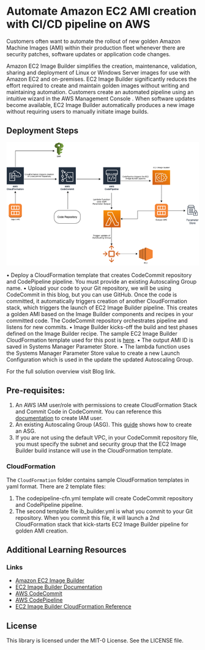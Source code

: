 # Automate Amazon EC2 AMI creation with CI/CD pipeline on AWS

Customers often want to automate the rollout of new golden Amazon Machine Images (AMI) within their production fleet whenever there are security patches, software updates or application code changes.


Amazon EC2 Image Builder simplifies the creation, maintenance, validation, sharing and  deployment of Linux or Windows Server images for use with Amazon EC2 and on-premises. EC2 Image Builder significantly reduces the effort required to create and maintain golden images without writing and maintaining automation. Customers create an automated pipeline using an intuitive wizard in the AWS Management Console . When software updates become available, EC2 Image Builder automatically produces a new image without requiring users to manually initiate image builds.

## Deployment Steps
![Architecture Diagram](Architecture.png)

•	Deploy a CloudFormation template that creates CodeCommit repository and CodePipeline pipeline. You must provide an existing Autoscaling Group name. 
•	Upload your code to your Git repository, we will be using CodeCommit in this blog, but you can use GitHub. Once the code is committed, it automatically triggers creation of another CloudFormation stack, which triggers the launch of EC2 Image Builder pipeline. This creates a golden AMI based on the Image Builder components and recipes in your committed code. The CodeCommit repository orchestrates pipeline and listens for new commits.
•	Image Builder kicks-off the build and test phases defined on the Image Builder recipe. The sample EC2 Image Builder CloudFormation template used for this post is [here](https://github.com/aws-samples/amazon-ec2-image-builder-samples/tree/master/CloudFormation).
•	The output AMI ID is saved in Systems Manager Parameter Store.
•	The lambda function uses the Systems Manager Parameter Store value to create a new Launch Configuration which is used in the update the updated Autoscaling Group.

For the full solution overview visit Blog link.


## Pre-requisites:

1.	An AWS IAM user/role with permissions to create CloudFormation Stack and Commit Code in CodeCommit. You can reference this [documentation](https://docs.aws.amazon.com/IAM/latest/UserGuide/id_users_create.html) to create IAM user.
2.	An existing Autoscaling Group (ASG). This [guide](https://docs.aws.amazon.com/autoscaling/ec2/userguide/GettingStartedTutorial.html#gs-create-asg) shows how to create an ASG. 
3.	If you are not using the default VPC, in your CodeCommit repository file, you must specify the subnet and security group that the EC2 Image Builder build instance will use in the CloudFormation template.



### CloudFormation

The ```CloudFormation``` folder contains sample CloudFormation templates in yaml format. There are 2 template files: 
1. The codepipeline-cfn.yml template will create CodeCommit repository and CodePipeline pipeline. 
2. The second template file ib_builder.yml is what you commit to your Git repository. When you commit this file, it will launch a 2nd CloudFormation stack that kick-starts EC2 Image Builder pipeline for golden AMI creation. 


## Additional Learning Resources

### Links

* [Amazon EC2 Image Builder](https://aws.amazon.com/image-builder/)
* [EC2 Image Builder Documentation](https://docs.aws.amazon.com/imagebuilder/)
* [AWS CodeCommit](https://aws.amazon.com/codecommit/)
* [AWS CodePipeline](https://aws.amazon.com/codepipeline/)
* [EC2 Image Builder CloudFormation Reference](https://docs.aws.amazon.com/AWSCloudFormation/latest/UserGuide/AWS_ImageBuilder.html)


## License

This library is licensed under the MIT-0 License. See the LICENSE file.
